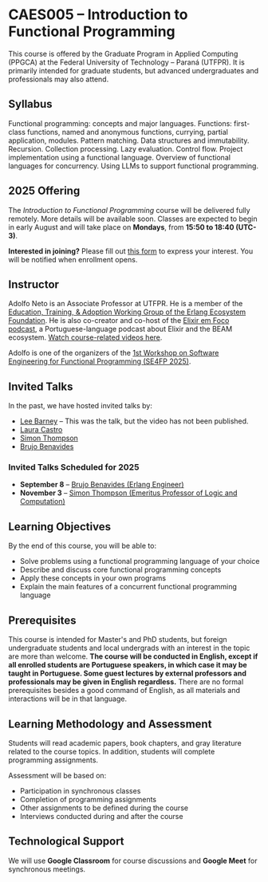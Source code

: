 # CAES005 – Introduction to Functional Programming

This course is offered by the Graduate Program in Applied Computing (PPGCA) at the
Federal University of Technology – Paraná (UTFPR). It is primarily intended for graduate students, but advanced undergraduates and professionals may also attend.

## Syllabus

Functional programming: concepts and major languages.
Functions: first-class functions, named and anonymous functions, currying, partial application, modules.
Pattern matching.
Data structures and immutability.
Recursion.
Collection processing.
Lazy evaluation.
Control flow.
Project implementation using a functional language.
Overview of functional languages for concurrency.
Using LLMs to support functional programming.


## 2025 Offering

The *Introduction to Functional Programming* course will be delivered fully remotely. More details will be available soon. Classes are expected to begin in early August and will take place on **Mondays**, from **15:50 to 18:40 (UTC-3)**.

**Interested in joining?** Please fill out [this form](https://docs.google.com/forms/d/e/1FAIpQLSfR_0IToplIeHo-neJJEHi9hbo67M4CarOhmi2b28WIVJsLXg/viewform?usp=dialog) to express your interest. You will be notified when enrollment opens.

## Instructor

Adolfo Neto is an Associate Professor at UTFPR. He is a member of the [Education, Training, & Adoption Working Group of the Erlang Ecosystem Foundation](https://erlef.org/wg/education). He is also co-creator and co-host of the [Elixir em Foco podcast](https://elixiremfoco.com/), a Portuguese-language podcast about Elixir and the BEAM ecosystem.
[Watch course-related videos here](https://youtube.com/playlist?list=PLF5ttO8F-IsQGrQdSBLuGps8CUFNt2P-3).

Adolfo is one of the organizers of the [1st Workshop on Software Engineering for Functional Programming (SE4FP 2025)](https://bit.ly/3Tr3mgt).

## Invited Talks

In the past, we have hosted invited talks by:

* [Lee Barney](https://youtu.be/sVg0svb8mcI?si=mZr3gVkdDrvWLa6A) – This was the talk, but the video has not been published.
* [Laura Castro](https://www.youtube.com/watch?v=6gu9EXRraG8)
* [Simon Thompson](https://www.youtube.com/watch?v=i9SUR1v1bhY)
* [Brujo Benavides](https://youtu.be/6MTSl2OArd0?si=-uL87vlK6tNP7YEq)

### Invited Talks Scheduled for 2025

- **September 8** – [Brujo Benavides (Erlang Engineer)](https://www.linkedin.com/in/elbrujohalcon/)
- **November 3** – [Simon Thompson (Emeritus Professor of Logic and Computation)](https://www.linkedin.com/in/simonthompson/)

## Learning Objectives

By the end of this course, you will be able to:

* Solve problems using a functional programming language of your choice
* Describe and discuss core functional programming concepts
* Apply these concepts in your own programs
* Explain the main features of a concurrent functional programming language

## Prerequisites

This course is intended for Master's and PhD students, but foreign undergraduate students and local undergrads with an interest in the topic are more than welcome.
**The course will be conducted in English, except if all enrolled students are Portuguese speakers, in which case it may be taught in Portuguese. Some guest lectures by external professors and professionals may be given in English regardless.**
There are no formal prerequisites besides a good command of English, as all materials and interactions will be in that language.

## Learning Methodology and Assessment

Students will read academic papers, book chapters, and gray literature related to the course topics.
In addition, students will complete programming assignments.

Assessment will be based on:

* Participation in synchronous classes
* Completion of programming assignments
* Other assignments to be defined during the course
* Interviews conducted during and after the course

## Technological Support

We will use **Google Classroom** for course discussions and **Google Meet** for synchronous meetings.

<!-- 

## Preliminary Schedule (to be confirmed)

Topics may include:

* Concepts and main functional programming languages (LISP, Scheme, Clojure, Haskell, F#, Elixir, Erlang)
* Functions: first-class functions, named and anonymous functions, currying, modules
* Collections and variables
* Pattern matching
* Data structures and immutability
* Recursion
* Lazy evaluation
* Control flow
* Implementing projects using a functional programming language
* Overview of concurrent functional programming languages (especially Erlang and Elixir)

## Links

* [TIOBE Index](https://www.tiobe.com/tiobe-index/)
* [Stack Overflow Developer Survey](https://insights.stackoverflow.com/survey/)

-->
